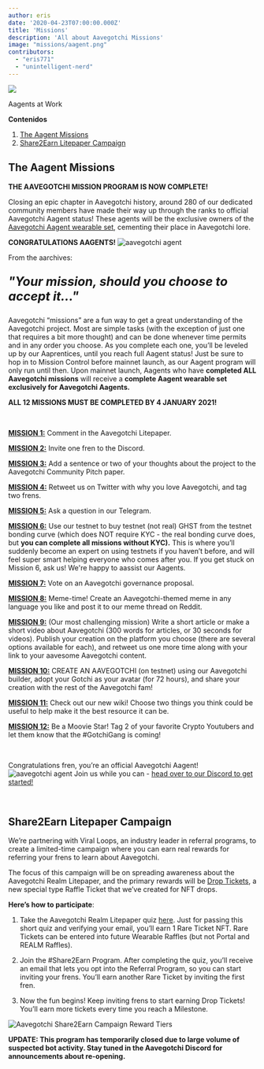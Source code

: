 ```yaml
---
author: eris
date: '2020-04-23T07:00:00.000Z'
title: 'Missions'
description: 'All about Aavegotchi Missions'
image: "missions/aagent.png"
contributors:
  - "eris771"
  - "unintelligent-nerd"
---
```


<div class="headerImageContainer">
<img src="/missions/aagent.png" class="headerImage">
<p class="headerImageText">Aagents at Work</p>
</div>

<div class="contentsBox">

**Contenidos**

<ol>
<li><a href=#the-aagent-missions>The Aagent Missions</a></li>
<li><a href=#share2earn-litepaper-campaign>Share2Earn Litepaper Campaign</a></li>
</ol>

</div>

## The Aagent Missions

**THE AAVEGOTCHI MISSION PROGRAM IS NOW COMPLETE!**

Closing an epic chapter in Aavegotchi history, around 280 of our dedicated community members have made their way up through the ranks to official Aavegotchi Aagent status! These agents will be the exclusive owners of the [Aavegotchi Aagent wearable set](/wearables#aagent-wearables-set), cementing their place in Aavegotchi lore.

**CONGRATULATIONS AAGENTS!** <img src="/missions/tinyagent.png" alt = "aavegotchi agent" />


From the aarchives:

<p style="font-size:25px; font-style: italic;"><b>"Your mission, should you choose to accept it..."</b></p>

Aavegotchi “missions” are a fun way to get a great understanding of the Aavegotchi project. Most are simple tasks (with the exception of just one that requires a bit more thought) and can be done whenever time permits and in any order you choose. As you complete each one, you’ll be leveled up by our Aaprentices, until you reach full Aagent status! Just be sure to hop in to Mission Control before mainnet launch, as our Aagent program will only run until then. Upon mainnet launch, Aagents who have **completed ALL Aavegotchi missions** will receive a **complete Aagent wearable set exclusively for Aavegotchi Aagents.**

**ALL 12 MISSIONS MUST BE COMPLETED BY 4 JANUARY 2021!**

&nbsp;


[**MISSION 1:**](https://aavegotchi.medium.com/aavegotchi-community-update-3-4d733e8275e) Comment in the Aavegotchi Litepaper.

[**MISSION 2:**](https://aavegotchi.medium.com/aavegotchi-community-update-4-1744633c3fc4) Invite one fren to the Discord.

[**MISSION 3:**](https://aavegotchi.medium.com/aavegotchi-community-update-5-39d240b3bd13) Add a sentence or two of your thoughts about the project to the Aavegotchi Community Pitch paper.

[**MISSION 4:**](https://aavegotchi.medium.com/aavegotchi-community-update-6-ecece9ba73de) Retweet us on Twitter with why you love Aavegotchi, and tag two frens.

[**MISSION 5:**](https://aavegotchi.medium.com/aavegotchi-community-update-7-a8f1ce2b297d) Ask a question in our Telegram.

[**MISSION 6:**](https://aavegotchi.medium.com/aavegotchi-community-update-8-8e2bcba353b9) Use our testnet to buy testnet (not real) GHST from the testnet bonding curve (which does NOT require KYC - the real bonding curve does, but **you can complete all missions without KYC).** This is where you’ll suddenly become an expert on using testnets if you haven’t before, and will feel super smart helping everyone who comes after you. If you get stuck on Mission 6, ask us! We're happy to aassist our Aagents.

[**MISSION 7:**](https://aavegotchi.medium.com/aavegotchi-community-update-9-3c297c4ae645) Vote on an Aavegotchi governance proposal.

[**MISSION 8:**](https://aavegotchi.medium.com/aavegotchi-community-update-10-d0b8af0df301) Meme-time! Create an Aavegotchi-themed meme in any language you like and post it to our meme thread on Reddit.

[**MISSION 9:**](https://aavegotchi.medium.com/aavegotchi-community-update-12-7f85605e33dd) (Our most challenging mission) Write a short article or make a short video about Aavegotchi (300 words for articles, or 30 seconds for videos). Publish your creation on the platform you choose (there are several options available for each), and retweet us one more time along with your link to your aavesome Aavegotchi content.

[**MISSION 10:**](https://aavegotchi.medium.com/aavegotchi-dev-update-3-mission-10-46bd59837936) CREATE AN AAVEGOTCHI (on testnet) using our Aavegotchi builder, adopt your Gotchi as your avatar (for 72 hours), and share your creation with the rest of the Aavegotchi fam!

[**MISSION 11:**](https://aavegotchi.medium.com/aavegotchi-community-update-16-b4db0f05b44) Check out our new wiki! Choose two things you think could be useful to help make it the best resource it can be.

[**MISSION 12:**](https://aavegotchi.medium.com/aavegotchi-community-update-18-dbaa35b1ed50) Be a Moovie Star! Tag 2 of your favorite Crypto Youtubers and let them know that the #GotchiGang is coming!

&nbsp;

Congratulations fren, you’re an official Aavegotchi Aagent! <img src="/missions/tinyagent.png" alt = "aavegotchi agent" /> Join us while you can - [head over to our Discord to get started!](https://discord.com/invite/NPwnWB6)

&nbsp; &nbsp;

## Share2Earn Litepaper Campaign

We’re partnering with Viral Loops, an industry leader in referral programs, to create a limited-time campaign where you can earn real rewards for referring your frens to learn about Aavegotchi.

The focus of this campaign will be on spreading awareness about the Aavegotchi Realm Litepaper, and the primary rewards will be [Drop Tickets](/metaverse#drop-tickets), a new special type Raffle Ticket that we’ve created for NFT drops.

**Here’s how to participate**:

1. Take the Aavegotchi Realm Litepaper quiz [here](https://gotchigang.typeform.com/to/gYuY3bxN#referralcode=MU92ddy). Just for passing this short quiz and verifying your email, you’ll earn 1 Rare Ticket NFT. Rare Tickets can be entered into future Wearable Raffles (but not Portal and REALM Raffles).

2. Join the #Share2Earn Program. After completing the quiz, you’ll receive an email that lets you opt into the Referral Program, so you can start inviting your frens. You’ll earn another Rare Ticket by inviting the first fren.

3. Now the fun begins! Keep inviting frens to start earning Drop Tickets! You’ll earn more tickets every time you reach a Milestone.

<img class="bodyImage" src="/missions/share2earn-reward-tiers.png" alt="Aavegotchi Share2Earn Campaign Reward Tiers" />

**UPDATE: This program has temporarily closed due to large volume of suspected bot activity. Stay tuned in the Aavegotchi Discord for announcements about re-opening.**